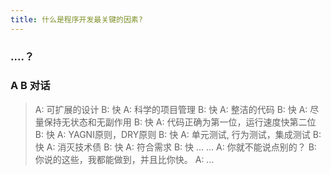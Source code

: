 ```yaml
---
title: 什么是程序开发最关键的因素?
---
```


### ....？

<!--more-->

### A B 对话

> A: 可扩展的设计
B: 快
A: 科学的项目管理
B: 快
A: 整洁的代码
B: 快
A: 尽量保持无状态和无副作用
B: 快
A: 代码正确为第一位，运行速度快第二位
B: 快
A: YAGNI原则，DRY原则
B: 快
A: 单元测试, 行为测试，集成测试
B: 快
A: 消灭技术债
B: 快
A: 符合需求
B: 快
...
...
A: 你就不能说点别的？
B: 你说的这些，我都能做到，并且比你快。
A: ...


